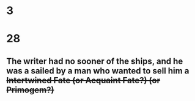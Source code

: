 # 3
# 28
## The writer had no sooner of the ships, and he was a sailed by a man who wanted to sell him a ~~Intertwined Fate (or Acquaint Fate?) (or Primogem?)~~